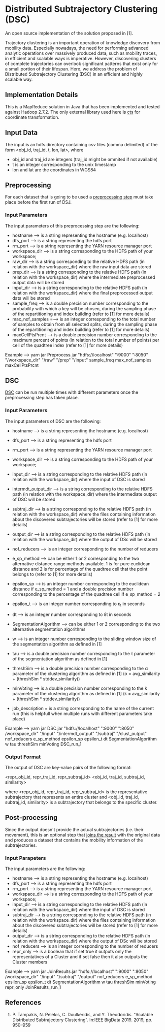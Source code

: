# Distributed Subtrajectory Clustering (DSC)

An open source implementation of the solution proposed in [1].

Trajectory clustering is an important operation of knowledge discovery from mobility data. Especially nowadays, the need for performing advanced analytic operations over massively produced data, such as mobility traces, in efficient and scalable ways is imperative. However, discovering clusters of complete trajectories can overlook significant patterns that exist only for a small portion of their lifespan. Here, we address the problem of Distributed Subtrajectory Clustering (DSC) in an efficient and highly scalable way.


## Implementation Details
This is a MapReduce solution in Java that has been implemented and tested against Hadoop 2.7.2. The only external library used here is [cts](https://github.com/orbisgis/cts) for coordinate transformation.

## Input Data
The input is an hdfs directory containing csv files (comma delimited) of the form <obj_id, traj_id, t, lon, lat>, where 
* obj_id and traj_id are integers (traj_id might be ommited if not available)
* t is an integer corresponding to the unix timestamp
* lon and lat are the coordinates in WGS84

## Preprocessing
For each dataset that is going to be used a [preprocessing step](https://github.com/DataStories-UniPi/Distributed-Subtrajectory-Join/blob/master/src/DSJ/PreprocessDriver.java) must take place before the first run of DSJ.
### Input Parameters
The input parameters of this preprocessing step are the following:
* hostname --> is a string representing the hostname (e.g. localhost)
* dfs_port --> is a string representing the hdfs port
* rm_port -->  is a string representing the YARN resource manager port
* workspace_dir --> is a string corresponding to the HDFS path of your workspace;
* raw_dir --> is a string corresponding to the relative HDFS path (in relation with the workspace_dir) where the raw input data are stored
* prep_dir --> is a string corresponding to the relative HDFS path (in relation with the workspace_dir) where the intermediate preprocessed output data will be stored
* input_dir --> is a string corresponding to the relative HDFS path (in relation with the workspace_dir) where the final preprocessed output data will be stored
* sample_freq --> is a double precision number corresponding to the probability with which a key will be chosen, during the sampling phase of the repartitioning and index building (refer to [1] for more details)
* max_nof_samples =--> is an integer corresponding to the total number of samples to obtain from all selected splits, during the sampling phase of the repartitioning and index building (refer to [1] for more details)
* maxCellPtsPrcnt -->  is a double precision number corresponding to the maximum percent of points (in relation to the total number of points) per cell of the quadtree index (refer to [1] for more details)

Example --> yarn jar Preprocess.jar "hdfs://localhost" ":9000" ":8050" "/workspace_dir" "/raw" "/prep" "/input" sample_freq max_nof_samples maxCellPtsPrcnt

## DSC
[DSC](https://github.com/DataStories-UniPi/Distributed-Subtrajectory-Clustering/blob/master/src/DSC/DSCDriver.java) can be run multiple times with different parameters once the preprocessing step has taken place.

### Input Parameters
The input parameters of DSC are the following:
* hostname --> is a string representing the hostname (e.g. localhost)
* dfs_port --> is a string representing the hdfs port
* rm_port -->  is a string representing the YARN resource manager port
* workspace_dir --> is a string corresponding to the HDFS path of your workspace;
* input_dir --> is a string corresponding to the relative HDFS path (in relation with the workspace_dir) where the input of DSC is stored
* intermdt_output_dir --> is a string corresponding to the relative HDFS path (in relation with the workspace_dir) where the intermediate output of DSC will be stored
* subtraj_dir --> is a string corresponding to the relative HDFS path (in relation with the workspace_dir) where the files containing information about the discovered subtrajectories will be stored (refer to [1] for more details)
* output_dir --> is a string corresponding to the relative HDFS path (in relation with the workspace_dir) where the output of DSc will be stored
* nof_reducers --> is an integer corresponding to the number of reducers
* e_sp_method --> can be either 1 or 2 corresponding to the two alternative distance range methods available. 1 is for pure euclidean distance and 2 is for percentage of the quadtree cell that the point belongs to (refer to [1] for more details)
* epsilon_sp --> is an integer number corresponding to the euclidean distance if e_sp_method = 1 and a double precision number corresponding to the percentage of the quadtree cell if e_sp_method = 2
* epsilon_t  --> is an integer number corresponding to ε<sub>t</sub> in seconds
* dt --> is an integer number corresponding to δt in seconds
* SegmentationAlgorithm --> can be either 1 or 2 corresponding to the two alternative segmentation algorithms
* w --> is an integer number corresponding to the sliding window size of the segmentation algorithm as defined in [1]
* tau --> is a double precision number corresponding to the τ parameter of the segmentation algorithm as defined in [1]
* threshSim --> is a double precision number corresponding to the α parameter of the clustering algorithm as defined in [1] (α = avg_similarity + (threshSim * stddev_similarity))
* minVoting --> is a double precision number corresponding to the k parameter of the clustering algorithm as defined in [1] (k = avg_similarity + (threshSim * stddev_similarity))

* job_description = is a string corresponding to the name of the current run (this is helpfull when multiple runs with different parameters take place)

Example --> yarn jar DSC.jar "hdfs://localhost" ":9000" ":8050" /workspace_dir" "/input" "/intermdt_output" "/subtraj" "/clust_output" nof_reducers e_sp_method epsilon_sp epsilon_t dt SegmentationAlgorithm w tau threshSim minVoting DSC_run_1

### Output Format
The output of DSC are key-value pairs of the following format:

<repr_obj_id, repr_traj_id, repr_subtraj_id> <obj_id, traj_id, subtraj_id, similarity>

where <repr_obj_id, repr_traj_id, repr_subtraj_id> is the representative subtrajectory that represents an entire cluster and <obj_id, traj_id, subtraj_id, similarity> is a subtrajectory that belongs to the specific cluster.


## Post-processing
Since the output doesn't provide the actual subtrajectories (i.e. their movement), this is an optional step that [joins the result](https://github.com/DataStories-UniPi/Distributed-Subtrajectory-Clustering/blob/master/src/DSC/JoinResultsDriver.java) with the original data and produces a dataset that contains the mobility information of the subtrajectories.

### Input Parapeters
The input parameters are the following:
* hostname --> is a string representing the hostname (e.g. localhost)
* dfs_port --> is a string representing the hdfs port
* rm_port -->  is a string representing the YARN resource manager port
* workspace_dir --> is a string corresponding to the HDFS path of your workspace;
* input_dir --> is a string corresponding to the relative HDFS path (in relation with the workspace_dir) where the input of DSC is stored
* subtraj_dir --> is a string corresponding to the relative HDFS path (in relation with the workspace_dir) where the files containing information about the discovered subtrajectories will be stored (refer to [1] for more details)
* output_dir --> is a string corresponding to the relative HDFS path (in relation with the workspace_dir) where the output of DSc will be stored
* nof_reducers --> is an integer corresponding to the number of reducers
* repr_only --> is a boolean that if set true it outputs only the representatives of a Cluster and if set false then it also outputs the Cluster members

Example --> yarn jar JoinResults.jar "hdfs://localhost" ":9000" ":8050" /workspace_dir" "/input" "/subtraj" "/output" nof_reducers e_sp_method epsilon_sp epsilon_t dt SegmentationAlgorithm w tau threshSim minVoting repr_only JoinResults_run_1

## References
1. P. Tampakis, N. Pelekis, C. Doulkeridis, and Y. Theodoridis. “Scalable Distributed Subtrajectory Clustering”. In:IEEE BigData 2019. 2019, pp. 950–959
